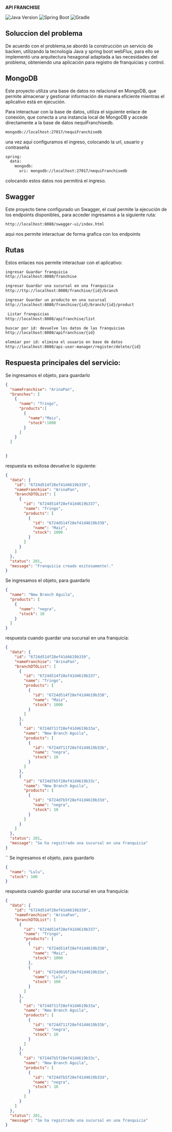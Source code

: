 **API FRANCHISE**



![Java Version](https://img.shields.io/badge/Java-17(LTS)-red?logo=java)
![Spring Boot](https://img.shields.io/badge/Spring&nbsp;Boot-3.3.2-success?logo=springboot)
![Gradle](https://img.shields.io/badge/Gradle-8.2.1-success?logo=Gradle)

## Soluccion del problema
De acuerdo con el problema,se abordó la construcción un servicio de backen, utilizando la tecnología Java y spring boot webFlux, 
para ello se implementó una arquitectura hexagonal adaptada a las necesidades del problema, obteniendo una aplicación 
para registro de franquicias y control.



## MongoDB
Este proyecto utiliza una base de datos no relacional en MongoDB, que permite almacenar y gestionar información de manera 
eficiente mientras el aplicativo está en ejecución.


Para interactuar con la base de datos, utiliza el siguiente enlace de conexión, que conecta a una instancia 
local de MongoDB y accede directamente a la base de datos nequiFranchisedb.


```sh
mongodb://localhost:27017/nequiFranchisedb
```
una vez aquí configuramos el ingreso, colocando  la url, usuario y contraseña
```sh
spring:
  data:
    mongodb:
      uri: mongodb://localhost:27017/nequiFranchisedb
```
colocando estos datos nos permitirá el ingreso.
## Swagger
Este proyecto  tiene configurado un Swagger, el cual permite la ejecución de los endpoints disponibles,
para acceder ingresamos a la  siguiente ruta:

```sh
http://localhost:8080/swagger-ui/index.html
```
aqui nos permite interactuar de forma grafica con los endpoints

## Rutas
Estos enlaces nos permite interactuar con el aplicativo:


```sh
ingresar Guardar franquicia
http://localhost:8080/franchise

```
```sh
ingresar Guardar una sucursal en una franquicia
http://ttp://localhost:8080/franchise/{id}/branch
```
```sh
ingresar Guardar un producto en una sucursal
http://localhost:8080/franchise/{id}/branch/{id}/product
```
```sh
 Listar franquicias
http://localhost:8080/apifranchise/list
```

```sh
buscar por id: devuelve los datos de las franquicias
http://localhost:8080/apifranchise/{id}
```
```sh
elemiar por id: elimina el usuario en base de datos
http://localhost:8080/api-user-manager/register/delete/{id}
```

## Respuesta principales del servicio:
Se ingresamos el objeto, para guardarlo
```JSON
{
  "nameFranchise": "ArinaPan",
  "branches": [
    {
      "name": "Tringo",
      "products":[
        {
          "name":"Maiz",
          "stock":1000
        }
      ]
    }
  ]
  

}
```
respuesta es exitosa devuelve lo siguiente:
```JSON
{
  "data": {
    "id": "6724d514f28ef41d4619b339",
    "nameFranchise": "ArinaPan",
    "branchDTOList": [
      {
        "id": "6724d514f28ef41d4619b337",
        "name": "Tringo",
        "products": [
          {
            "id": "6724d514f28ef41d4619b338",
            "name": "Maiz",
            "stock": 1000
          }
        ]
      }
    ]
  },
  "status": 201,
  "message": "Franquicia creado exitosamente!."
}
```
Se ingresamos el objeto, para guardarlo
```JSON
{
  "name": "New Branch Aguila",
  "products": [
    {
      "name": "negra",
      "stock": 10
    }
  ]
}
```
respuesta cuando guardar una sucursal en una franquicia:
```JSON
{
  "data": {
    "id": "6724d514f28ef41d4619b339",
    "nameFranchise": "ArinaPan",
    "branchDTOList": [
      {
        "id": "6724d514f28ef41d4619b337",
        "name": "Tringo",
        "products": [
          {
            "id": "6724d514f28ef41d4619b338",
            "name": "Maiz",
            "stock": 1000
          }
        ]
      },
      {
        "id": "6724d711f28ef41d4619b33a",
        "name": "New Branch Aguila",
        "products": [
          {
            "id": "6724d711f28ef41d4619b33b",
            "name": "negra",
            "stock": 10
          }
        ]
      },
      {
        "id": "6724d7b5f28ef41d4619b33c",
        "name": "New Branch Aguila",
        "products": [
          {
            "id": "6724d7b5f28ef41d4619b33d",
            "name": "negra",
            "stock": 10
          }
        ]
      }
    ]
  },
  "status": 201,
  "message": "Se ha regsitrado una sucursal en una franquicia"
}
```
``
Se ingresamos el objeto, para guardarlo
```JSON
{
  "name": "Lulu",
  "stock": 100
}
```
respuesta cuando guardar una sucursal en una franquicia:
```JSON
{
  "data": {
    "id": "6724d514f28ef41d4619b339",
    "nameFranchise": "ArinaPan",
    "branchDTOList": [
      {
        "id": "6724d514f28ef41d4619b337",
        "name": "Tringo",
        "products": [
          {
            "id": "6724d514f28ef41d4619b338",
            "name": "Maiz",
            "stock": 1000
          },
          {
            "id": "6724d916f28ef41d4619b33e",
            "name": "Lulu",
            "stock": 100
          }
        ]
      },
      {
        "id": "6724d711f28ef41d4619b33a",
        "name": "New Branch Aguila",
        "products": [
          {
            "id": "6724d711f28ef41d4619b33b",
            "name": "negra",
            "stock": 10
          }
        ]
      },
      {
        "id": "6724d7b5f28ef41d4619b33c",
        "name": "New Branch Aguila",
        "products": [
          {
            "id": "6724d7b5f28ef41d4619b33d",
            "name": "negra",
            "stock": 10
          }
        ]
      }
    ]
  },
  "status": 201,
  "message": "Se ha regsitrado una sucursal en una franquicia"
}
```




